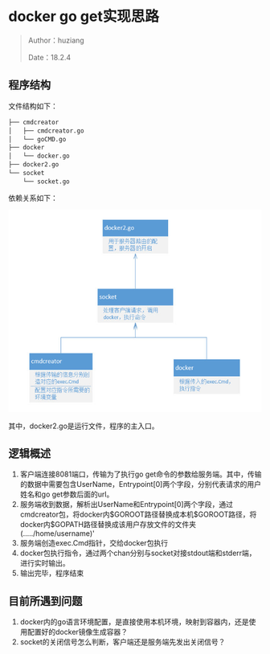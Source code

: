 # docker go get实现思路

> Author：huziang </br>
>
> Date：18.2.4

## 程序结构

文件结构如下：

```bash
├── cmdcreator
│   ├── cmdcreator.go
│   └── goCMD.go
├── docker
│   └── docker.go
├── docker2.go
└── socket
    └── socket.go
```

依赖关系如下：

![Error!](photo/1.jpg)



其中，docker2.go是运行文件，程序的主入口。

## 逻辑概述

1. 客户端连接8081端口，传输为了执行go get命令的参数给服务端。其中，传输的数据中需要包含UserName，Entrypoint[0]两个字段，分别代表请求的用户姓名和go get参数后面的url。
2. 服务端收到数据，解析出UserName和Entrypoint[0]两个字段，通过cmdcreator包，将docker内\$GOROOT路径替换成本机\$GOROOT路径，将docker内$GOPATH路径替换成该用户存放文件的文件夹(...../home/username)'
3. 服务端创造exec.Cmd指针，交给docker包执行
4. docker包执行指令，通过两个chan分别与socket对接stdout端和stderr端，进行实时输出。
5. 输出完毕，程序结束

## 目前所遇到问题

1. docker内的go语言环境配置，是直接使用本机环境，映射到容器内，还是使用配置好的docker镜像生成容器？
2. socket的关闭信号怎么判断，客户端还是服务端先发出关闭信号？